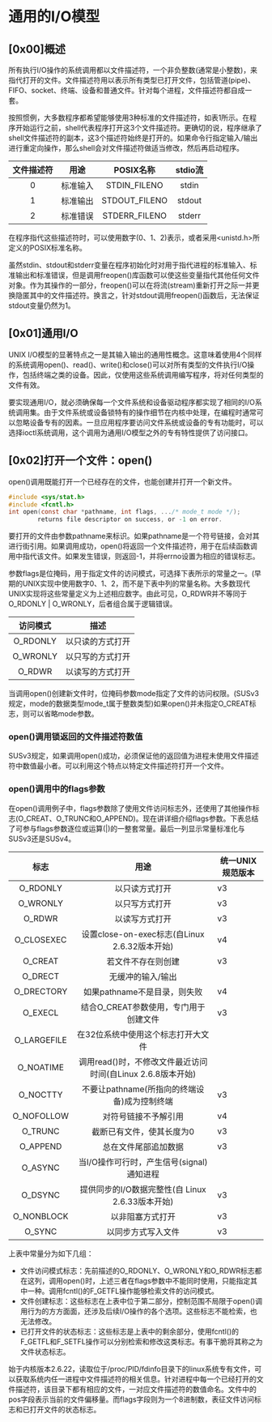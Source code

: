 # 通用的I/O模型

## [0x00]概述

所有执行I/O操作的系统调用都以文件描述符，一个非负整数(通常是小整数)，来指代打开的文件。文件描述符用以表示所有类型已打开文件，包括管道(pipe)、FIFO、socket、终端、设备和普通文件。针对每个进程，文件描述符都自成一套。

按照惯例，大多数程序都希望能够使用3种标准的文件描述符，如表1所示。在程序开始运行之前，shell代表程序打开这3个文件描述符。更确切的说，程序继承了shell文件描述符的副本，这3个描述符始终是打开的。如果命令行指定输入/输出进行重定向操作，那么shell会对文件描述符做适当修改，然后再启动程序。

| 文件描述符 |   用途   |   POSIX名称   | stdio流 |
| :--------: | :------: | :-----------: | :-----: |
|     0      | 标准输入 | STDIN_FILENO  |  stdin  |
|     1      | 标准输出 | STDOUT_FILENO | stdout  |
|     2      | 标准错误 | STDERR_FILENO | stderr  |

在程序指代这些描述符时，可以使用数字(0、1、2)表示，或者采用<unistd.h>所定义的POSIX标准名称。

虽然stdin、stdout和stderr变量在程序初始化时对用于指代进程的标准输入、标准输出和标准错误，但是调用freopen()库函数可以使这些变量指代其他任何文件对象。作为其操作的一部分，freopen()可以在将流(stream)重新打开之际一并更换隐匿其中的文件描述符。换言之，针对stdout调用freopen()函数后，无法保证stdout变量仍然为1。

## [0x01]通用I/O

UNIX I/O模型的显著特点之一是其输入输出的通用性概念。这意味着使用4个同样的系统调用open()、read()、write()和close()可以对所有类型的文件执行I/O操作，包括终端之类的设备。因此，仅使用这些系统调用编写程序，将对任何类型的文件有效。

要实现通用I/O，就必须确保每一个文件系统和设备驱动程序都实现了相同的I/O系统调用集。由于文件系统或设备锁特有的操作细节在内核中处理，在编程时通常可以忽略设备专有的因素。一旦应用程序要访问文件系统或设备的专有功能时，可以选择ioctl系统调用，这个调用为通用I/O模型之外的专有特性提供了访问接口。

## [0x02]打开一个文件：open()

open()调用既能打开一个已经存在的文件，也能创建并打开一个新文件。

```c
#include <sys/stat.h>
#include <fcntl.h>
int open(const char *pathname, int flags, .../* mode_t mode */);
		returns file descriptor on success, or -1 on error.
```

要打开的文件由参数pathname来标识。如果pathname是一个符号链接，会对其进行街引用。如果调用成功，open()将返回一个文件描述符，用于在后续函数调用中指代该文件。如果发生错误，则返回-1，并将errno设置为相应的错误标志。

参数flags是位掩码，用于指定文件的访问模式，可选择下表所示的常量之一。(早期的UNIX实现中使用数字0、1、2，而不是下表中列的常量名称。大多数现代UNIX实现将这些常量定义为上述相应数字。由此可见，O_RDWR并不等同于O_RDONLY | O_WRONLY，后者组合属于逻辑错误。

| 访问模式 |       描述       |
| :------: | :--------------: |
| O_RDONLY | 以只读的方式打开 |
| O_WRONLY | 以只写的方式打开 |
|  O_RDWR  | 以读写的方式打开 |

当调用open()创建新文件时，位掩码参数mode指定了文件的访问权限。(SUSv3规定，mode的数据类型mode_t属于整数类型)如果open()并未指定O_CREAT标志，则可以省略mode参数。

### open()调用锁返回的文件描述符数值

SUSv3规定，如果调用open()成功，必须保证他的返回值为进程未使用文件描述符中数值最小者。可以利用这个特点以特定文件描述符打开一个文件。

### open()调用中的flags参数

在open()调用例子中，flags参数除了使用文件访问标志外，还使用了其他操作标志(O_CREAT、O_TRUNC和O_APPEND)。现在讲详细介绍flags参数。下表总结了可参与flags参数逐位或运算(|)的一整套常量。最后一列显示常量标准化与SUSv3还是SUSv4。

|    标志     |                            用途                             | 统一UNIX规范版本 |
| :---------: | :---------------------------------------------------------: | ---------------- |
|  O_RDONLY   |                       以只读方式打开                        | v3               |
|  O_WRONLY   |                       以只写方式打开                        | v3               |
|   O_RDWR    |                       以读写方式打开                        | v3               |
| O_CLOSEXEC  |        设置close-on-exec标志(自Linux 2.6.32版本开始)        | v4               |
|   O_CREAT   |                     若文件不存在则创建                      | v3               |
|   O_DRECT   |                      无缓冲的输入/输出                      |                  |
| O_DRECTORY  |                如果pathname不是目录，则失败                 | v4               |
|   O_EXECL   |            结合O_CREAT参数使用，专门用于创建文件            | v3               |
| O_LARGEFILE |             在32位系统中使用这个标志打开大文件              |                  |
|  O_NOATIME  | 调用read()时，不修改文件最近访问时间(自Linux 2.6.8版本开始) |                  |
|  O_NOCTTY   |        不要让pathname(所指向的终端设备)成为控制终端         | v3               |
| O_NOFOLLOW  |                    对符号链接不予解引用                     | v4               |
|   O_TRUNC   |                  截断已有文件，使其长度为0                  | v3               |
|  O_APPEND   |                    总在文件尾部追加数据                     | v3               |
|   O_ASYNC   |          当I/O操作可行时，产生信号(signal)通知进程          |                  |
|   O_DSYNC   |      提供同步的I/O数据完整性(自 Linux 2.6.33版本开始)       | v3               |
| O_NONBLOCK  |                      以非阻塞方式打开                       | v3               |
|   O_SYNC    |                     以同步方式写入文件                      | v3               |

上表中常量分为如下几组：

- 文件访问模式标志：先前描述的O_RDONLY、O_WRONLY和O_RDWR标志都在这列，调用open()时，上述三者在flags参数中不能同时使用，只能指定其中一种。调用fcntl()的F_GETFL操作能够检索文件的访问模式。
- 文件创建标志：这些标志在上表中位于第二部分，控制范围不局限于open()调用行为的方方面面，还涉及后续I/O操作的各个选项。这些标志不能检索，也无法修改。
- 已打开文件的状态标志：这些标志是上表中的剩余部分，使用fcntl()的F_GETFL和F_SETFL操作可以分别检索和修改这类标志。有事干脆将其称之为文件状态标志。

始于内核版本2.6.22，读取位于/proc/PID/fdinfo目录下的linux系统专有文件，可以获取系统内任一进程中文件描述符的相关信息。针对进程中每一个已经打开的文件描述符，该目录下都有相应的文件，一对应文件描述符的数值命名。文件中的pos字段表示当前的文件偏移量。而flags字段则为一个8进制数，表征文件访问标志和已打开文件的状态标志。


